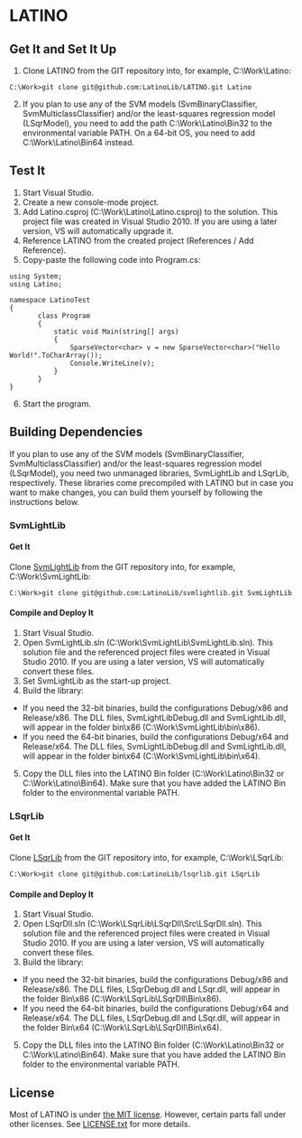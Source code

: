 LATINO
======

Get It and Set It Up
--------------------

1. Clone LATINO from the GIT repository into, for example, C:\Work\Latino:

 ```
 C:\Work>git clone git@github.com:LatinoLib/LATINO.git Latino
 ```

2. If you plan to use any of the SVM models (SvmBinaryClassifier, SvmMulticlassClassifier) and/or the least-squares regression model (LSqrModel), you need to add the path C:\Work\Latino\Bin32 to the environmental variable PATH. On a 64-bit OS, you need to add C:\Work\Latino\Bin64 instead.

Test It
-------

1. Start Visual Studio.
2. Create a new console-mode project.
3. Add Latino.csproj (C:\Work\Latino\Latino.csproj) to the solution. This project file was created in Visual Studio 2010. If you are using a later version, VS will automatically upgrade it.
4. Reference LATINO from the created project (References / Add Reference).
5. Copy-paste the following code into Program.cs:

 ```
 using System;
 using Latino;
 
 namespace LatinoTest
 {
        class Program
        {
            static void Main(string[] args)
            {
                SparseVector<char> v = new SparseVector<char>("Hello World!".ToCharArray());
                Console.WriteLine(v);
            }
        }
 }
 ```

6. Start the program.

Building Dependencies
---------------------

If you plan to use any of the SVM models (SvmBinaryClassifier, SvmMulticlassClassifier) and/or the least-squares regression model (LSqrModel), you need two unmanaged libraries, SvmLightLib and LSqrLib, respectively. These libraries come precompiled with LATINO but in case you want to make changes, you can build them yourself by following the instructions below.

### SvmLightLib

#### Get It

Clone [SvmLightLib](https://github.com/LatinoLib/svmlightlib) from the GIT repository into, for example, C:\Work\SvmLightLib:

```
C:\Work>git clone git@github.com:LatinoLib/svmlightlib.git SvmLightLib
```

#### Compile and Deploy It

1. Start Visual Studio.
2. Open SvmLightLib.sln (C:\Work\SvmLightLib\SvmLightLib.sln). This solution file and the referenced project files were created in Visual Studio 2010. If you are using a later version, VS will automatically convert these files.
3. Set SvmLightLib as the start-up project.
4. Build the library:
  * If you need the 32-bit binaries, build the configurations Debug/x86 and Release/x86. The DLL files, SvmLightLibDebug.dll and SvmLightLib.dll, will appear in the folder bin\x86 (C:\Work\SvmLightLib\bin\x86).
  * If you need the 64-bit binaries, build the configurations Debug/x64 and Release/x64. The DLL files, SvmLightLibDebug.dll and SvmLightLib.dll, will appear in the folder bin\x64 (C:\Work\SvmLightLib\bin\x64).
5. Copy the DLL files into the LATINO Bin folder (C:\Work\Latino\Bin32 or C:\Work\Latino\Bin64). Make sure that you have added the LATINO Bin folder to the environmental variable PATH.

### LSqrLib

#### Get It

Clone [LSqrLib](https://github.com/LatinoLib/lsqrlib) from the GIT repository into, for example, C:\Work\LSqrLib:

```
C:\Work>git clone git@github.com:LatinoLib/lsqrlib.git LSqrLib
```

#### Compile and Deploy It

1. Start Visual Studio.
2. Open LSqrDll.sln (C:\Work\LSqrLib\LSqrDll\Src\LSqrDll.sln). This solution file and the referenced project files were created in Visual Studio 2010. If you are using a later version, VS will automatically convert these files.
3. Build the library:
  * If you need the 32-bit binaries, build the configurations Debug/x86 and Release/x86. The DLL files, LSqrDebug.dll and LSqr.dll, will appear in the folder Bin\x86 (C:\Work\LSqrLib\LSqrDll\Bin\x86).
  * If you need the 64-bit binaries, build the configurations Debug/x64 and Release/x64. The DLL files, LSqrDebug.dll and LSqr.dll, will appear in the folder Bin\x64 (C:\Work\LSqrLib\LSqrDll\Bin\x64).
5. Copy the DLL files into the LATINO Bin folder (C:\Work\Latino\Bin32 or C:\Work\Latino\Bin64). Make sure that you have added the LATINO Bin folder to the environmental variable PATH.

License
-------

Most of LATINO is under [the MIT license](http://opensource.org/licenses/MIT). However, certain parts fall under other licenses. See [LICENSE.txt](http://source.ijs.si/mgrcar/latino/blob/master/LICENSE.txt) for more details.